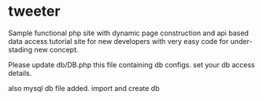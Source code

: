 # tweeter
Sample functional php site with dynamic page construction and api based data access tutorial 
site for new developers with very easy code for under-stading new concept.

Please update db/DB.php this file containing db configs.
set your db access details.

also mysql db file added. import and create db 